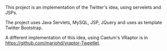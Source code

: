 This project is an implementation of the Twitter's idea, using servelets and JSPs.

The project uses Java Servlets, MySQL, JSP, JQuery and uses as template Twitter Bootstrap.

A different implementation of this idea, using Caelum's VRaptor is in https://github.com/mariohd/vraptor-Tweetlet.
